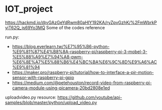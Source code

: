 # IOT_project
https://hackmd.io/@vGAzGeYdRwm80aHIY192KA/ryZpvGzhK/%2FmWbrkPyjT62Q_js69Yo3MQ
Some of the codes reference

run.py: 
* https://blog.everlearn.tw/%E7%95%B6-python-%E9%81%87%E4%B8%8A-raspberry-pi/raspberry-pi-3-mobel-3-%E5%88%A9%E7%94%A8-pwm-%E6%8E%A7%E5%88%B6%E4%BC%BA%E6%9C%8D%E9%A6%AC%E9%81%94
* https://maker.pro/raspberry-pi/tutorial/how-to-interface-a-pir-motion-sensor-with-raspberry-pi-gpio
* https://medium.com/@petehouston/record-video-from-raspberry-pi-camera-module-using-picamera-20bd2808e1ed

uploadvideo.py resource: https://github.com/youtube/api-samples/blob/master/python/upload_video.py
